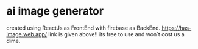 # ai image generator
created using ReactJs as FrontEnd with firebase as BackEnd.
https://has-image.web.app/
link is given above!!
its free to use and won`t cost us a dime.

